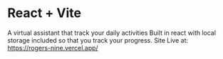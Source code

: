 # React + Vite

A virtual assistant that track your daily activities Built in react with local storage included so that you track your progress.
Site Live at:
https://rogers-nine.vercel.app/
